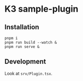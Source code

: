 # K3 sample-plugin

## Installation

```
pnpm i
pnpm run build --watch &
pnpm run serve &
```

## Development

Look at `srv/Plugin.tsx`.
